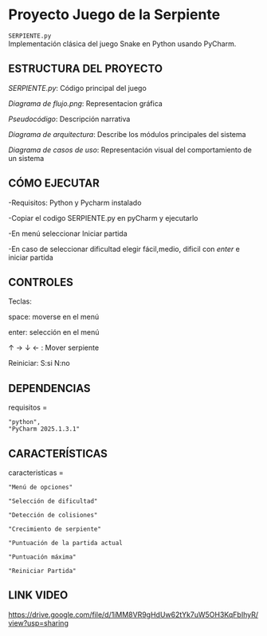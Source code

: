# Proyecto Juego de la Serpiente 

`SERPIENTE.py`  
Implementación clásica del juego Snake en Python usando PyCharm.



## ESTRUCTURA DEL PROYECTO
*SERPIENTE.py*:        Código principal del juego


*Diagrama de flujo.png*:   Representacion gráfica


*Pseudocódigo*:         Descripción narrativa


*Diagrama de arquitectura*: Describe los módulos principales del sistema


*Diagrama de casos de uso*:  Representación visual del comportamiento de un sistema


## CÓMO EJECUTAR
-Requisitos: Python y Pycharm instalado

-Copiar el codigo SERPIENTE.py en pyCharm y ejecutarlo

-En menú seleccionar Iniciar partida

-En caso de seleccionar dificultad elegir fácil,medio, dificil con *enter* e iniciar partida


##  CONTROLES

Teclas:

space: moverse en el menú

enter: selección en el menú

↑ → ↓ ← : Mover serpiente

Reiniciar: S:si N:no


##  DEPENDENCIAS
requisitos = 
    
    "python",
    "PyCharm 2025.1.3.1"


## CARACTERÍSTICAS
caracteristicas = 

    "Menú de opciones"

    "Selección de dificultad"
    
    "Detección de colisiones"
    
    "Crecimiento de serpiente"

    "Puntuación de la partida actual

    "Puntuación máxima" 

    "Reiniciar Partida"

## LINK VIDEO
https://drive.google.com/file/d/1iMM8VR9gHdUw62tYk7uW5OH3KqFbIhyR/view?usp=sharing

